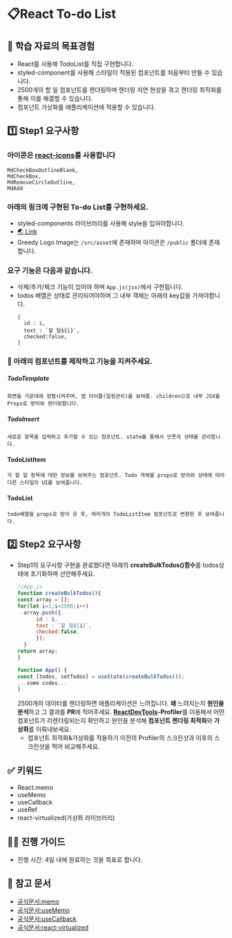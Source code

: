 # 📋React To-do List

## 🤔 학습 자료의 목표경험
- React를 사용해 TodoList를 직접 구현합니다.
- styled-component를 사용해 스타일이 적용된 컴포넌트를 처음부터 만들 수 있습니다.
- 2500개의 할 일 컴포넌트를 렌더링하며 렌더링 지연 현상을 겪고 렌더링 최적화를 통해 이를 해결할 수 있습니다.
- 컴포넌트 가상화를 애플리케이션에 적용할 수 있습니다.
## 1️⃣ Step1 요구사항
### 아이콘은 [react-icons](https://react-icons.github.io/react-icons/)를 사용합니다
    MdCheckBoxOutlineBlank,
    MdCheckBox,
    MdRemoveCircleOutline,
    MdAdd
### 아래의 링크에 구현된 To-do List를 구현하세요.
  - styled-components 라이브러리를 사용해 style을 입혀야합니다.
  - [🌏 Link](https://greedy-todo-app.netlify.app/)
  - Greedy Logo Image는 `/src/asset`에 존재하며 아이콘은 `/public` 폴더에 존재합니다.
### 요구 기능은 다음과 같습니다.
  - 삭제/추가/체크 기능이 있어야 하며 `App.js(jsx)`에서 구현됩니다.
  - todos 배열은 상태로 관리되어야하며 그 내부 객체는 아래의 key값을 가져야합니다.
    ```
    {
      id : i,
      text : `할 일${i}`,
      checked:false,
    }
    ```
### 🎩 아래의 컴포넌트를 제작하고 기능을 지켜주세요.
##### TodoTemplate
    화면을 가운데에 정렬시켜주며, 앱 타이틀(일정관리)를 보여줌. children으로 내부 JSX를 Props로 받아와 렌더링합니다.
##### TodoInsert
    새로운 항목을 입력하고 추가할 수 있는 컴포넌트. state를 통해서 인풋의 상태를 관리합니다.
#### TodoListItem
    각 할 일 항목에 대한 정보를 보여주는 컴포넌트. Todo 객체를 props로 받아와 상태에 따라 다른 스타일의 UI를 보여줍니다.
#### TodoList
    todo배열을 props로 받아 온 후, 여러개의 TodoListItem 컴포넌트로 변환한 후 보여줍니다.
## 2️⃣ Step2 요구사항
- Step1의 요구사항 구현을 완료했다면 아래의 **createBulkTodos()함수**를 todos상태에 초기화하며 선언해주세요.
  ```javascript
  //App.js
  function createBulkTodos(){
  const array = [];
  for(let i=1;i<2500;i++)
    array.push({
        id : i,
        text : `할 일${i}`,
        checked:false,
        });
    }
  return array;
  }
  ```
  ```javascript
  function App() {
  const [todos, setTodos] = useState(createBulkTodos());
  ...some codes...
  }
  ```
  2500개의 데이터를 렌더링하면 애플리케이션은 느려집니다. **왜** 느려지는지 **원인을 분석**하고 그 결과를 **PR**에 적어주세요.
  **[ReactDevTools](https://chromewebstore.google.com/detail/react-developer-tools/fmkadmapgofadopljbjfkapdkoienihi?hl=ko&pli=1)-Profiler**를 이용해서 어떤 컴포넌트가 리렌더링되는지 확인하고 원인을 분석해 **컴포넌트 렌더링 최적화**와 **가상화**를 이뤄내보세요.
  - 컴포넌트 최적화&가상화를 적용하기 이전의 Profiler의 스크린샷과 이후의 스크린샷을 찍어 비교해주세요.
## ✅ 키워드
- React.memo
- useMemo
- useCallback
- useRef
- react-virtualized(가상화 라이브러리)
## 🧙‍♀️ 진행 가이드
- 진행 시간: 4일 내에 완료하는 것을 목표로 합니다.
## 🔗 참고 문서
- [공식문서:memo](https://ko.react.dev/reference/react/memo)
- [공식문서:useMemo](https://ko.react.dev/reference/react/useMemo)
- [공식문서:useCallback](https://ko.react.dev/reference/react/useCallback)
- [공식문서:react-virtualized](https://github.com/bvaughn/react-virtualized/tree/master/docs#documentation)
